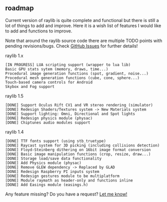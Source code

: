 roadmap
-------

Current version of raylib is quite complete and functional but there is still a lot of things to add and improve.
Here it is a wish list of features I would like to add and functions to improve.

Note that around the raylib source code there are multiple TODO points with pending revisions/bugs. Check [GitHub Issues](https://github.com/raysan5/raylib/issues) for further details!

raylib 1.x

    [IN PROGRESS] LUA scripting support (wrapper to lua lib)
    Basic GPU stats sytem (memory, draws, time...)
    Procedural image generation functions (spot, gradient, noise...)
    Procedural mesh generation functions (cube, cone, sphere...)
    Touch-based camera controls for Android
    Skybox and Fog support

raylib 1.5

    [DONE] Support Oculus Rift CV1 and VR stereo rendering (simulator)
    [DONE] Redesign Shaders/Textures system -> New Materials system
    [DONE] Support lighting: Omni, Directional and Spot lights
    [DONE] Redesign physics module (physac)
    [DONE] Chiptunes audio modules support

raylib 1.4

    [DONE] TTF fonts support (using stb_truetype)
    [DONE] Raycast system for 3D picking (including collisions detection)
    [DONE] Floyd-Steinberg dithering on 16bit image format conversion
    [DONE] Basic image manipulation functions (crop, resize, draw...)
    [DONE] Storage load/save data functionality
    [DONE] Add Physics module (physac)
    [DONE] Remove GLEW dependency -> Replaced by GLAD
    [DONE] Redesign Raspberry PI inputs system
    [DONE] Redesign gestures module to be multiplatform
    [DONE] Module raymath as header-only and functions inline
    [DONE] Add Easings module (easings.h)

Any feature missing? Do you have a request? [Let me know!][raysan5]

[raysan5]: mailto:raysan5@gmail.com "Ramon Santamaria - Ray San"
[isssues]: https://github.com/raysan5/raylib/issues
